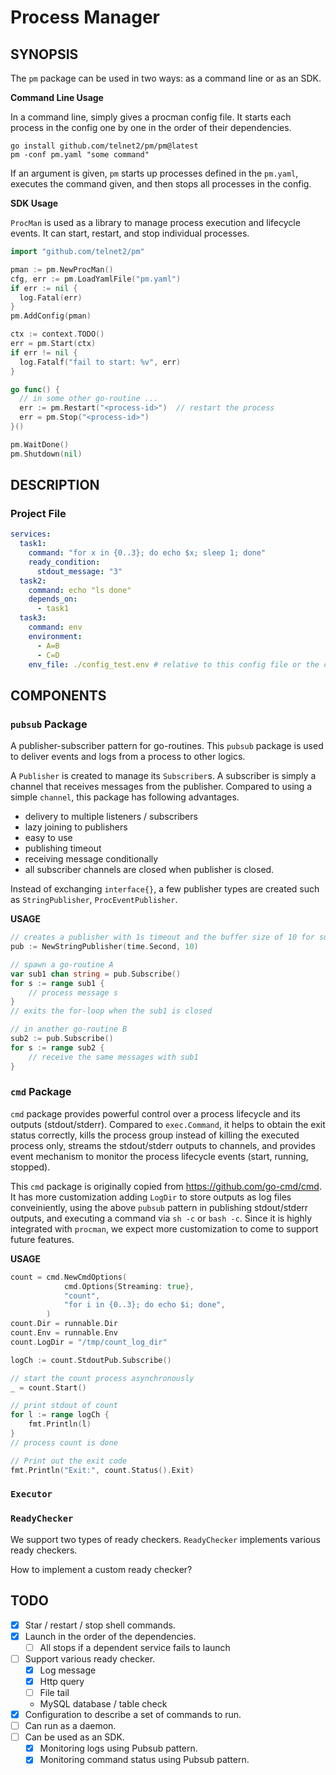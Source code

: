 # Process Manager

## SYNOPSIS

The `pm` package can be used in two ways: as a command line or as an SDK.

**Command Line Usage**

In a command line, simply gives a procman config file. 
It starts each process in the config one by one in the order of their dependencies.

```shell
go install github.com/telnet2/pm/pm@latest
pm -conf pm.yaml "some command"
```

If an argument is given, `pm` starts up processes defined in the `pm.yaml`, executes the command given, and then stops all processes in the config.


**SDK Usage**

`ProcMan` is used as a library to manage process execution and lifecycle events.
It can start, restart, and stop individual processes.

```go
import "github.com/telnet2/pm"

pman := pm.NewProcMan()
cfg, err := pm.LoadYamlFile("pm.yaml")
if err := nil {
  log.Fatal(err)
}
pm.AddConfig(pman)

ctx := context.TODO()
err = pm.Start(ctx)
if err != nil {
  log.Fatalf("fail to start: %v", err)
}

go func() {
  // in some other go-routine ...
  err := pm.Restart("<process-id>")  // restart the process
  err = pm.Stop("<process-id>")
}()

pm.WaitDone()
pm.Shutdown(nil)
```

## DESCRIPTION

### Project File

```yaml
services:
  task1:
    command: "for x in {0..3}; do echo $x; sleep 1; done"
    ready_condition:
      stdout_message: "3"
  task2:
    command: echo "ls done"
    depends_on:
      - task1
  task3:
    command: env
    environment:
      - A=B
      - C=D
    env_file: ./config_test.env # relative to this config file or the conf dir found in the context
```

## COMPONENTS


### `pubsub` Package

A publisher-subscriber pattern for go-routines. 
This `pubsub` package is used to deliver events and logs from a process to other logics.

A `Publisher` is created to manage its `Subscriber`s. A subscriber is simply a channel that receives messages from the publisher. Compared to using a simple `channel`, this package has following advantages.

- delivery to multiple listeners / subscribers
- lazy joining to publishers
- easy to use
- publishing timeout
- receiving message conditionally
- all subscriber channels are closed when publisher is closed.

Instead of exchanging `interface{}`, a few publisher types are created such as `StringPublisher`, `ProcEventPublisher`.

**USAGE**
```go
// creates a publisher with 1s timeout and the buffer size of 10 for subscribers.
pub := NewStringPublisher(time.Second, 10)

// spawn a go-routine A
var sub1 chan string = pub.Subscribe()
for s := range sub1 {
    // process message s
}
// exits the for-loop when the sub1 is closed 

// in another go-routine B
sub2 := pub.Subscribe()
for s := range sub2 {
    // receive the same messages with sub1
}
```

### `cmd` Package

`cmd` package provides powerful control over a process lifecycle and its outputs (stdout/stderr). Compared to `exec.Command`, it helps to obtain the exit status correctly, kills the process group instead of killing the executed process only, streams the stdout/stderr outputs to channels, and provides event mechanism to monitor the process lifecycle events (start, running, stopped).

This `cmd` package is originally copied from https://github.com/go-cmd/cmd.
It has more customization adding `LogDir` to store outputs as log files conveiniently, using the above `pubsub` pattern in publishing stdout/stderr outputs, and executing a command via `sh -c` or `bash -c`. Since it is highly integrated with `procman`, we expect more customization to come to support future features.

**USAGE**

```go
count = cmd.NewCmdOptions(
			cmd.Options{Streaming: true},
			"count",
			"for i in {0..3}; do echo $i; done",
		)
count.Dir = runnable.Dir
count.Env = runnable.Env
count.LogDir = "/tmp/count_log_dir"

logCh := count.StdoutPub.Subscribe()

// start the count process asynchronously
_ = count.Start()

// print stdout of count
for l := range logCh {
    fmt.Println(l)
}
// process count is done

// Print out the exit code
fmt.Println("Exit:", count.Status().Exit)
```

### `Executor`

### `ReadyChecker`

We support two types of ready checkers. 
`ReadyChecker` implements various ready checkers. 

How to implement a custom ready checker?



## TODO

- [x] Star / restart / stop shell commands.
- [x] Launch in the order of the dependencies.
    - [ ] All stops if a dependent service fails to launch
- [ ] Support various ready checker.
    - [x] Log message
    - [x] Http query
    - [ ] File tail
    - MySQL database / table check
- [x] Configuration to describe a set of commands to run.
- [ ] Can run as a daemon.
- [ ] Can be used as an SDK.
    - [x] Monitoring logs using Pubsub pattern.
    - [x] Monitoring command status using Pubsub pattern.
